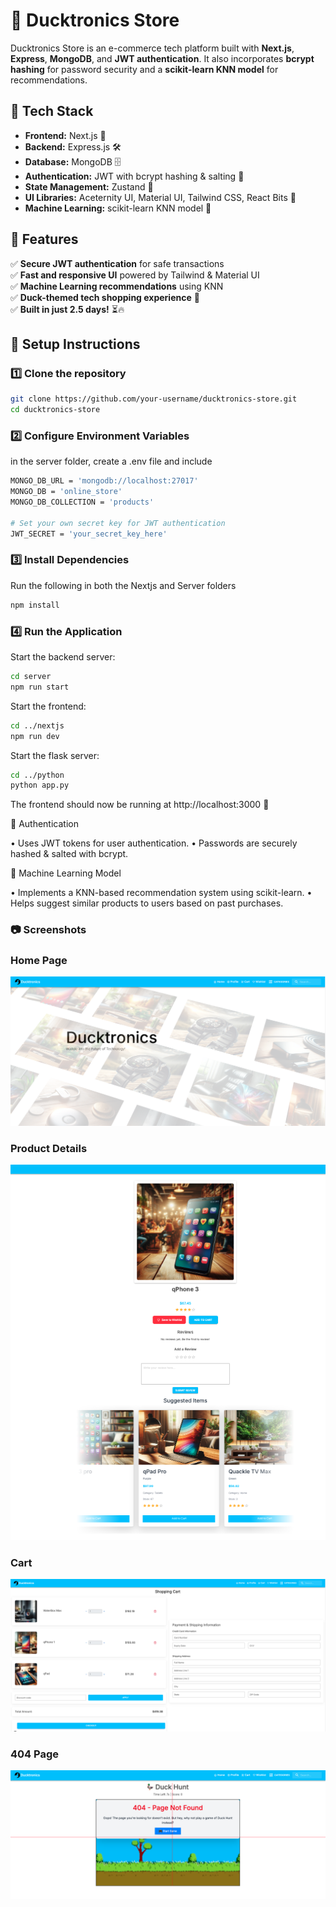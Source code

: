 # 🦆 Ducktronics Store

Ducktronics Store is an e-commerce tech platform built with **Next.js**, **Express**, **MongoDB**, and **JWT authentication**. It also incorporates **bcrypt hashing** for password security and a **scikit-learn KNN model** for recommendations.

## 🚀 Tech Stack

- **Frontend:** Next.js 🦆
- **Backend:** Express.js 🛠️
- **Database:** MongoDB 🗄️
- **Authentication:** JWT with bcrypt hashing & salting 🔐
- **State Management:** Zustand 🧠
- **UI Libraries:** Aceternity UI, Material UI, Tailwind CSS, React Bits 🎨
- **Machine Learning:** scikit-learn KNN model 🤖

## 🦆 Features

✅ **Secure JWT authentication** for safe transactions  
✅ **Fast and responsive UI** powered by Tailwind & Material UI  
✅ **Machine Learning recommendations** using KNN  
✅ **Duck-themed tech shopping experience** 🛒  
✅ **Built in just 2.5 days!** ⏳🔥

## 📌 Setup Instructions

### 1️⃣ Clone the repository

```bash
git clone https://github.com/your-username/ducktronics-store.git
cd ducktronics-store
```

### 2️⃣ Configure Environment Variables

in the server folder, create a .env file and include

```bash
MONGO_DB_URL = 'mongodb://localhost:27017'
MONGO_DB = 'online_store'
MONGO_DB_COLLECTION = 'products'

# Set your own secret key for JWT authentication
JWT_SECRET = 'your_secret_key_here'
```

### 3️⃣ Install Dependencies

Run the following in both the Nextjs and Server folders

```bash
npm install
```

### 4️⃣ Run the Application

Start the backend server:

```bash
cd server
npm run start
```

Start the frontend:

```bash
cd ../nextjs
npm run dev
```

Start the flask server:

```bash
cd ../python
python app.py
```

The frontend should now be running at http://localhost:3000 🚀

🔐 Authentication

• Uses JWT tokens for user authentication.
• Passwords are securely hashed & salted with bcrypt.

🤖 Machine Learning Model

• Implements a KNN-based recommendation system using scikit-learn.
• Helps suggest similar products to users based on past purchases.

### 📷 Screenshots

### Home Page

![Home Page](/nextjs/public/images/readme/homepage.png)

### Product Details

![Product Details](/nextjs/public/images/readme/item.png)

### Cart

![cart](/nextjs/public/images/readme/cart.png)

### 404 Page

![404](/nextjs/public/images/readme/duckhunt.png)
